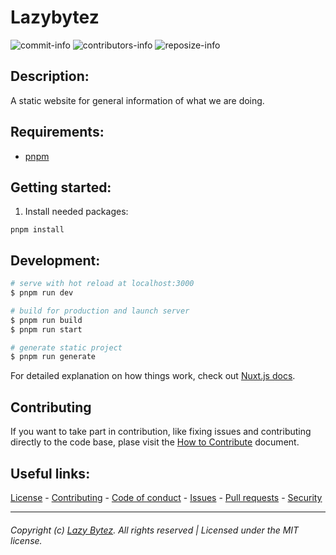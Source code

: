 # Lazybytez

  ![commit-info][commit-info]
  ![contributors-info][contributors-info]
  ![reposize-info][reposize-info]

## Description:
A static website for general information of what we are doing.

## Requirements:

- [pnpm](https://pnpm.js.org/en/installation)

## Getting started:

1. Install needed packages:
```
pnpm install
```

## Development:

```bash
# serve with hot reload at localhost:3000
$ pnpm run dev

# build for production and launch server
$ pnpm run build
$ pnpm run start

# generate static project
$ pnpm run generate
```

For detailed explanation on how things work, check out [Nuxt.js docs](https://nuxtjs.org).

## Contributing
If you want to take part in contribution, like fixing issues and contributing directly to the code base, plase visit the [How to Contribute][github-contribute] document.

## Useful links:
[License][github-license] - 
[Contributing][github-contribute] - 
[Code of conduct][github-codeofconduct] - 
[Issues][github-issues] - 
[Pull requests][github-pulls] - 
[Security][github-security] 

<hr>  

###### Copyright (c) [Lazy Bytez][github-team]. All rights reserved | Licensed under the MIT license.

<!-- Variables -->
[github-team]: https://github.com/lazybytez

[github-license]: https://github.com/lazybytez/lazybytez/blob/master/LICENSE
[github-contribute]: https://github.com/lazybytez/lazybytez/blob/master/CONTRIBUTING.md
[github-codeofconduct]: https://github.com/lazybytez/lazybytez/blob/master/CODE_OF_CONDUCT.md
[github-issues]: https://github.com/lazybytez/lazybytez/issues
[github-pulls]: https://github.com/lazybytez/lazybytez/pulls
[github-security]: https://github.com/lazybytez/lazybytez/blob/master/SECURITY.md

[commit-info]: https://img.shields.io/github/last-commit/lazybytez/lazybytez?style=flat-square

[contributors-info]: https://img.shields.io/github/contributors/lazybytez/lazybytez?style=flat-square

[reposize-info]: https://img.shields.io/github/repo-size/lazybytez/lazybytez?style=flat-square
